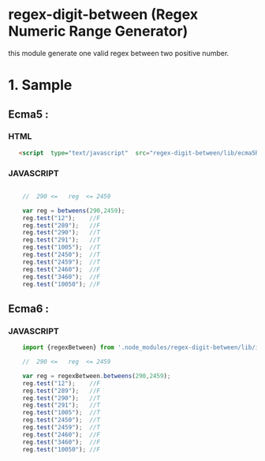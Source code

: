 # regex-digit-between (Regex Numeric Range Generator)
this module generate one valid regex between two positive number.

# 1.  Sample

## Ecma5 :

### HTML
```html
   <script  type="text/javascript"  src="regex-digit-between/lib/ecma5Regex.js"></script>
```

### JAVASCRIPT
```javascript

    //  290 <=   reg  <= 2459

    var reg = betweens(290,2459);
    reg.test("12");    //F
    reg.test("289");   //F
    reg.test("290");   //T
    reg.test("291");   //T
    reg.test("1005");  //T
    reg.test("2450");  //T
    reg.test("2459");  //T
    reg.test("2460");  //F
    reg.test("3460");  //F
    reg.test("10050"); //F
```

## Ecma6 :

### JAVASCRIPT
```javascript
    import {regexBetween} from '.node_modules/regex-digit-between/lib/index';

    //  290 <=   reg  <= 2459

    var reg = regexBetween.betweens(290,2459);
    reg.test("12");    //F
    reg.test("289");   //F
    reg.test("290");   //T
    reg.test("291");   //T
    reg.test("1005");  //T
    reg.test("2450");  //T
    reg.test("2459");  //T
    reg.test("2460");  //F
    reg.test("3460");  //F
    reg.test("10050"); //F
```




